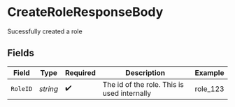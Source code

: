 # CreateRoleResponseBody

Sucessfully created a role


## Fields

| Field                                       | Type                                        | Required                                    | Description                                 | Example                                     |
| ------------------------------------------- | ------------------------------------------- | ------------------------------------------- | ------------------------------------------- | ------------------------------------------- |
| `RoleID`                                    | *string*                                    | :heavy_check_mark:                          | The id of the role. This is used internally | role_123                                    |